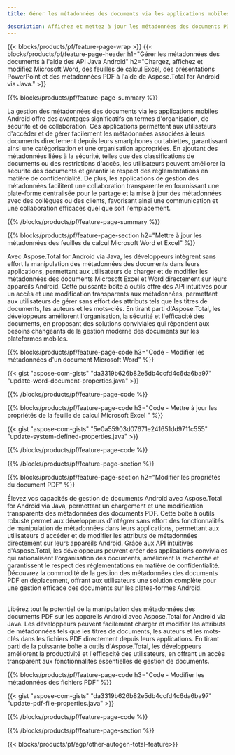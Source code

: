 ```yaml
---
title: Gérer les métadonnées des documents via les applications mobiles Android

description: Affichez et mettez à jour les métadonnées des documents PDF, Microsoft Excel, présentations PowerPoint et documents Word via une application mobile Android.
---
```


{{< blocks/products/pf/feature-page-wrap >}}
{{< blocks/products/pf/feature-page-header h1="Gérer les métadonnées des documents à l'aide des API Java Android" h2="Chargez, affichez et modifiez Microsoft Word, des feuilles de calcul Excel, des présentations PowerPoint et des métadonnées PDF à l'aide de Aspose.Total for Android via Java." >}}

{{% blocks/products/pf/feature-page-summary %}}

La gestion des métadonnées des documents via les applications mobiles Android offre des avantages significatifs en termes d'organisation, de sécurité et de collaboration. Ces applications permettent aux utilisateurs d'accéder et de gérer facilement les métadonnées associées à leurs documents directement depuis leurs smartphones ou tablettes, garantissant ainsi une catégorisation et une organisation appropriées. En ajoutant des métadonnées liées à la sécurité, telles que des classifications de documents ou des restrictions d'accès, les utilisateurs peuvent améliorer la sécurité des documents et garantir le respect des réglementations en matière de confidentialité. De plus, les applications de gestion des métadonnées facilitent une collaboration transparente en fournissant une plate-forme centralisée pour le partage et la mise à jour des métadonnées avec des collègues ou des clients, favorisant ainsi une communication et une collaboration efficaces quel que soit l'emplacement. 

{{% /blocks/products/pf/feature-page-summary  %}}


{{% blocks/products/pf/feature-page-section  h2="Mettre à jour les métadonnées des feuilles de calcul Microsoft Word et Excel" %}}

Avec Aspose.Total for Android via Java, les développeurs intègrent sans effort la manipulation des métadonnées des documents dans leurs applications, permettant aux utilisateurs de charger et de modifier les métadonnées des documents Microsoft Excel et Word directement sur leurs appareils Android. Cette puissante boîte à outils offre des API intuitives pour un accès et une modification transparents aux métadonnées, permettant aux utilisateurs de gérer sans effort des attributs tels que les titres de documents, les auteurs et les mots-clés. En tirant parti d'Aspose.Total, les développeurs améliorent l'organisation, la sécurité et l'efficacité des documents, en proposant des solutions conviviales qui répondent aux besoins changeants de la gestion moderne des documents sur les plateformes mobiles.

{{% blocks/products/pf/feature-page-code h3="Code - Modifier les métadonnées d'un document Microsoft Word" %}}

{{< gist "aspose-com-gists" "da3319b626b82e5db4ccfd4c6da6ba97" "update-word-document-properties.java" >}}

{{% /blocks/products/pf/feature-page-code  %}}


{{% blocks/products/pf/feature-page-code h3="Code - Mettre à jour les propriétés de la feuille de calcul Microsoft Excel " %}}

{{< gist "aspose-com-gists" "5e0a55903d07671e241651dd9711c555" "update-system-defined-properties.java" >}}

{{% /blocks/products/pf/feature-page-code  %}}

{{% /blocks/products/pf/feature-page-section %}}


{{% blocks/products/pf/feature-page-section  h2="Modifier les propriétés du document PDF" %}}

Élevez vos capacités de gestion de documents Android avec Aspose.Total for Android via Java, permettant un chargement et une modification transparents des métadonnées des documents PDF. Cette boîte à outils robuste permet aux développeurs d'intégrer sans effort des fonctionnalités de manipulation de métadonnées dans leurs applications, permettant aux utilisateurs d'accéder et de modifier les attributs de métadonnées directement sur leurs appareils Android. Grâce aux API intuitives d'Aspose.Total, les développeurs peuvent créer des applications conviviales qui rationalisent l'organisation des documents, améliorent la recherche et garantissent le respect des réglementations en matière de confidentialité. Découvrez la commodité de la gestion des métadonnées des documents PDF en déplacement, offrant aux utilisateurs une solution complète pour une gestion efficace des documents sur les plates-formes Android. <br /><br />

Libérez tout le potentiel de la manipulation des métadonnées des documents PDF sur les appareils Android avec Aspose.Total for Android via Java. Les développeurs peuvent facilement charger et modifier les attributs de métadonnées tels que les titres de documents, les auteurs et les mots-clés dans les fichiers PDF directement depuis leurs applications. En tirant parti de la puissante boîte à outils d'Aspose.Total, les développeurs améliorent la productivité et l'efficacité des utilisateurs, en offrant un accès transparent aux fonctionnalités essentielles de gestion de documents.

{{% blocks/products/pf/feature-page-code h3="Code - Modifier les métadonnées des fichiers PDF" %}}

{{< gist "aspose-com-gists" "da3319b626b82e5db4ccfd4c6da6ba97" "update-pdf-file-properties.java" >}}

{{% /blocks/products/pf/feature-page-code  %}}

{{% /blocks/products/pf/feature-page-section %}}

{{< blocks/products/pf/agp/other-autogen-total-feature>}}